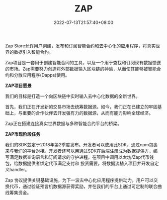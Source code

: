 ﻿---
weight: 
title: "ZAP"
description: "Zap Store允许用户创建，发布和订阅智能合约和去中心化的应用程序，将真实世界的数据引入智能合约。"
date: 2022-07-13T21:57:40+08:00
lastmod: 2022-07-13T16:45:40+08:00
draft: false
authors: ["yangsi"]
featuredImage: "zap.webp"
link: "https://www.zap.org/"
tags: ["数字代币","ZAP"]
categories: ["navigation"]
navigation: ["数字代币"]
lightgallery: true
toc: true
pinned: false
recommend: false
recommend1: false
---
Zap Store允许用户创建，发布和订阅智能合约和去中心化的应用程序，将真实世界的数据引入智能合约。

Zap项目是一套用于创建智能合同的工具，以及一个用于查找和订阅现有数据馈送的市场。Zap需要努力创造将外部数据输入区块链的神谕，从而使其能够被智能合约和分散应用程序(Dapps)使用。

**ZAP项目愿景**

我们的⽬标是打造⼀个向区块链中实时输⼊去中⼼化数据的全新世界。

⾸先，我们正在开发新的交易市场去统筹数据源。如今，我们正在已建立的牢固基础上，与重要的合作伙伴去开发强有⼒的数据源，从而有能力影响全球经济。

Zap正在搭建连接真实世界数据与多种智能合约平台的桥梁。

**ZAP币现阶段任务**

我们的SDK兹定于2018年第2季度发布。开发者可以使⽤此SDK，通过npm包裹来与我们的平台对接。开发者还可以⽤通过SDK在后端注册成为数据提供⽅，编写满⾜数据查询语⾔和订阅请求的守护进程，在项⽬中调⽤以太坊/Zap代币钱包，给数据提供者绑定代币满⾜⽀付和 投资需要，将数据流植⼊项⽬并开发⾃定义handler。

Zap 协议提供关键基础设施，为下一波去中心化应用程序提供动力。用户可以交换代币，通过验证预言机数据源获得奖励，并在我们的平台上通过可定制的联合曲线筹集资金。